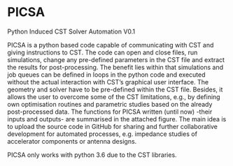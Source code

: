 # PICSA
Python Induced CST Solver Automation V0.1

PICSA is a python based code capable of communicating with CST
and giving instructions to CST. The code can open and close
files, run simulations, change any pre-defined parameters in
the CST file and extract the results for post-processing. The
benefit lies within that simulations and job queues can be
defined in loops in the python code and executed without the
actual interaction with CST’s graphical user interface. The 
geometry and solver have to be pre-defined within the CST
file. Besides, it allows the user to overcome some of the CST
limitations, e.g., by defining own optimisation routines and
parametric studies based on the already post-processed data.
The functions for PICSA written (until now) -their inputs and
outputs- are summarised in the attached figure. The main idea 
is to upload the source code in GitHub for sharing and further 
collaborative development for automated processes, e.g. impedance
studies of accelerator components or antenna designs.


PICSA only works with python 3.6 due to the CST libraries. 
